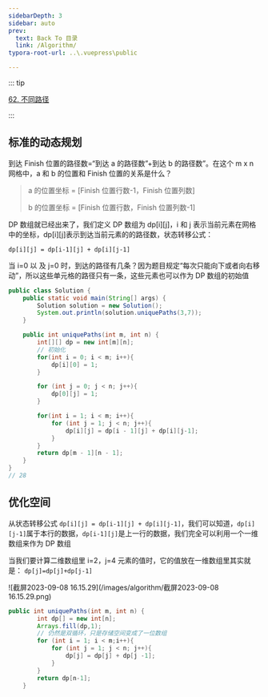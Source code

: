 ```yaml
---
sidebarDepth: 3
sidebar: auto
prev:
  text: Back To 目录
  link: /Algorithm/
typora-root-url: ..\.vuepress\public

---
```


::: tip

[62. 不同路径](https://leetcode.cn/problems/unique-paths/)

:::



## 标准的动态规划

到达 Finish 位置的路径数=“到达 a 的路径数”+到达 b 的路径数”。在这个 m x n 网格中，a 和 b 的位置和 Finish 位置的关系是什么？

> a 的位置坐标 = [Finish 位置行数-1，Finish 位置列数] 
>
> b 的位置坐标 = [Finish 位置行数，Finish 位置列数-1]

DP 数组就已经出来了，我们定义 DP 数组为 dp[i][j]，i 和 j 表示当前元素在网格中的坐标，dp[i][j]表示到达当前元素的的路径数，状态转移公式：

```
dp[i][j] = dp[i-1][j] + dp[i][j-1]
```

当 i=0 以 及 j=0 时，到达的路径有几条？因为题目规定“每次只能向下或者向右移动”，所以这些单元格的路径只有一条，这些元素也可以作为 DP 数组的初始值

```java
public class Solution {
    public static void main(String[] args) {
        Solution solution = new Solution();
        System.out.println(solution.uniquePaths(3,7));
    }

    public int uniquePaths(int m, int n) {
        int[][] dp = new int[m][n];
        // 初始化
        for(int i = 0; i < m; i++){
            dp[i][0] = 1;
        }

        for (int j = 0; j < n; j++){
            dp[0][j] = 1;
        }

        for(int i = 1; i < m; i++){
            for (int j = 1; j < n; j++){
                dp[i][j] = dp[i - 1][j] + dp[i][j-1];
            }
        }
        return dp[m - 1][n - 1];
    }
}
// 28
```



## 优化空间

从状态转移公式 `dp[i][j] = dp[i-1][j] + dp[i][j-1]`，我们可以知道，`dp[i][j-1]`属于本行的数据，`dp[i-1][j]`是上一行的数据，我们完全可以利用一个一维数组来作为 DP 数组

当我们要计算二维数组里 i=2，j=4 元素的值时，它的值放在一维数组里其实就是： `dp[j]=dp[j]+dp[j-1]`

![截屏2023-09-08 16.15.29](/images/algorithm/截屏2023-09-08 16.15.29.png)

```java
public int uniquePaths(int m, int n) {
        int dp[] = new int[n];
        Arrays.fill(dp,1);
        // 仍然是双循环，只是存储空间变成了一位数组
        for (int i = 1; i < m;i++){
            for (int j = 1; j < n; j++){
                dp[j] = dp[j] + dp[j -1];
            }
        }
        return dp[n-1];
    }
```


